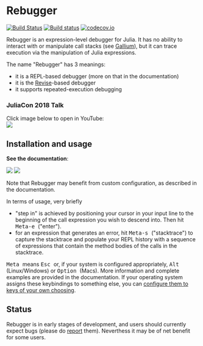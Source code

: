 # Rebugger

[![Build Status](https://travis-ci.org/timholy/Rebugger.jl.svg?branch=master)](https://travis-ci.org/timholy/Rebugger.jl)
[![Build status](https://ci.appveyor.com/api/projects/status/e9t1wlyy995whchc?svg=true)](https://ci.appveyor.com/project/timholy/Rebugger-jl/branch/master)
[![codecov.io](http://codecov.io/github/timholy/Rebugger.jl/coverage.svg?branch=master)](http://codecov.io/github/timholy/Rebugger.jl?branch=master)

Rebugger is an expression-level debugger for Julia.
It has no ability to interact with or manipulate call stacks (see [Gallium](https://github.com/Keno/Gallium.jl)),
but it can trace execution via the manipulation of Julia expressions.

The name "Rebugger" has 3 meanings:

- it is a REPL-based debugger (more on that in the documentation)
- it is the [Revise](https://github.com/timholy/Revise.jl)-based debugger
- it supports repeated-execution debugging


### JuliaCon 2018 Talk 
Click image below to open in YouTube:   
[![](https://img.youtube.com/vi/KuM0AGaN09s/0.jpg)](https://youtu.be/KuM0AGaN09s?t=515)

## Installation and usage

**See the documentation**:

[![](https://img.shields.io/badge/docs-stable-blue.svg)](https://timholy.github.io/Rebugger.jl/stable)
[![](https://img.shields.io/badge/docs-latest-blue.svg)](https://timholy.github.io/Rebugger.jl/dev)

Note that Rebugger may benefit from custom configuration, as described in the documentation.

In terms of usage, very briefly

- "step in" is achieved by positioning your cursor in your input line to the beginning of
  the call expression you wish to descend into. Then hit <kbd> Meta-e </kbd> ("enter").
- for an expression that generates an error, hit <kbd> Meta-s </kbd> ("stacktrace")
  to capture the stacktrace and populate your REPL history with a sequence of expressions
  that contain the method bodies of the calls in the stacktrace.

<kbd> Meta </kbd> means <kbd> Esc </kbd> or, if your system is configured appropriately,
<kbd> Alt </kbd> (Linux/Windows) or <kbd> Option </kbd> (Macs).
More information and complete examples are provided in the documentation.
If your operating system assigns these keybindings to something else, you can [configure them to keys of your own choosing](https://timholy.github.io/Rebugger.jl/latest/config.html#Customize-keybindings-1).

## Status

Rebugger is in early stages of development, and users should currently expect bugs (please do [report](https://github.com/timholy/Rebugger.jl/issues) them).
Neverthess it may be of net benefit for some users.
